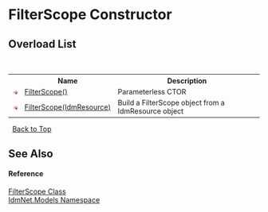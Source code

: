 # FilterScope Constructor 
 


## Overload List
&nbsp;<table><tr><th></th><th>Name</th><th>Description</th></tr><tr><td>![Public method](media/pubmethod.gif "Public method")</td><td><a href="M_IdmNet_Models_FilterScope__ctor">FilterScope()</a></td><td>
Parameterless CTOR</td></tr><tr><td>![Public method](media/pubmethod.gif "Public method")</td><td><a href="M_IdmNet_Models_FilterScope__ctor_1">FilterScope(IdmResource)</a></td><td>
Build a FilterScope object from a IdmResource object</td></tr></table>&nbsp;
<a href="#filterscope-constructor">Back to Top</a>

## See Also


#### Reference
<a href="T_IdmNet_Models_FilterScope">FilterScope Class</a><br /><a href="N_IdmNet_Models">IdmNet.Models Namespace</a><br />